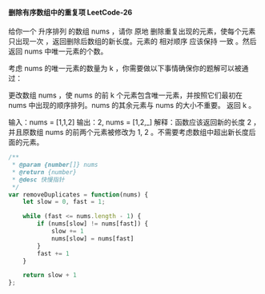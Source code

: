 #### 删除有序数组中的重复项 LeetCode-26
给你一个 升序排列 的数组 nums ，请你 原地 删除重复出现的元素，使每个元素 只出现一次 ，返回删除后数组的新长度。元素的 相对顺序 应该保持 一致 。然后返回 nums 中唯一元素的个数。

考虑 nums 的唯一元素的数量为 k ，你需要做以下事情确保你的题解可以被通过：

更改数组 nums ，使 nums 的前 k 个元素包含唯一元素，并按照它们最初在 nums 中出现的顺序排列。nums 的其余元素与 nums 的大小不重要。
返回 k 。

输入：nums = [1,1,2]
输出：2, nums = [1,2,_]
解释：函数应该返回新的长度 2 ，并且原数组 nums 的前两个元素被修改为 1, 2 。不需要考虑数组中超出新长度后面的元素。

```js
/**
 * @param {number[]} nums
 * @return {number}
 * @desc 快慢指针
 */
var removeDuplicates = function(nums) {
    let slow = 0, fast = 1;

    while (fast <= nums.length - 1) {
        if (nums[slow] != nums[fast]) {
            slow += 1
            nums[slow] = nums[fast]
        }
        fast += 1
    }

    return slow + 1
};
```
